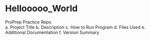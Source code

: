 # Hellooooo_World
ProPrep Practice Repo
<br>
a. Project Title
b. Description
c. How to Run Program
d. Files Used
e. Additional Documentation
f. Version Summary
</br>
